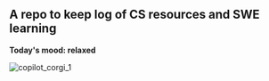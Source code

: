 ## A repo to keep log of CS resources and SWE learning

**Today's mood: relaxed**



![copilot_corgi_1](https://github.com/jennie-jd/jennie-jd/assets/52141333/5d002830-e986-490b-ad30-e117946f2cbd)
